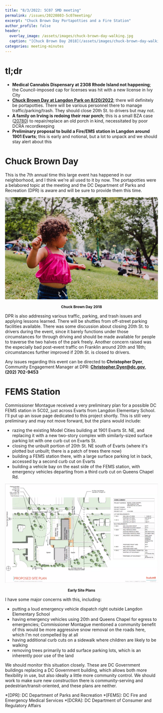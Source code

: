 ```yaml
---
title: "8/3/2022: 5C07 SMD meeting"
permalink: /issues/20220803-5c07meeting/
excerpt: "Chuck Brown Day Portapotties and a Fire Station"
author_profile: false
header:
  overlay_image: /assets/images/chuck-brown-day-walking.jpg
  caption: "[Chuck Brown Day 2018](/assets/images/chuck-brown-day-walking.jpg)"
categories: meeting-minutes
---
```

<style>
    p.caption {font-weight: bold; font-size: 12px; text-align: center}
</style>
# tl;dr
- **Medical Cannabis Dispensary at 2308 Rhode Island not happening**; the Council-imposed cap for licenses was hit with a new license in Ivy City
- **[Chuck Brown Day at Langdon Park on 8/20/2022](https://dpr.dc.gov/chuckbrownday)**; there will definitely be portapotties. There will be various personnel there to manage traffic/parking/trash. They should close 20th St. to drivers but may not.
- **A family on Irving is redoing their rear porch**; this is a small BZA case ([20780](https://app.dcoz.dc.gov/CaseReport/CaseReportPage.aspx?case_id=20780)) to repair/replace an old porch in kind, necessitated by poor DCRA recordkeeping
- **Preliminary proposal to build a Fire/EMS station in Langdon around 1901 Evarts**; this is early and notional, but a lot to unpack and we should stay alert about this

# Chuck Brown Day
This is the 7th annual time this large event has happened in our neighborhood, and I think we're all used to it by now. The portapotties were a belabored topic at the meeting and the DC Department of Parks and Recreation (DPR) is aware and will be sure to provide them this time.

[![Chuck Brown Day 2018](/assets/images/chuck-brown-day-dancing.jpg)](/assets/images/chuck-brown-day-dancing.jpg)
<p class="caption">Chuck Brown Day 2018</p>

DPR is also addressing various traffic, parking, and trash issues and applying lessons learned. There will be shuttles from off-street parking facilities available. There was some discussion about closing 20th St. to drivers during the event, since it barely functions under those circumstances for through driving and should be made available for people to traverse the two halves of the park freely. Another concern raised was the especially bad post-event traffic on Franklin around 20th and 18th; circumstances further improved if 20th St. is closed to drivers.

Any issues regarding this event can be directed to **Christopher Dyer**, Community Engagement Manager at DPR: **Christopher.Dyer@dc.gov**, **(202) 702-9453**

# FEMS Station
Commissioner Montague received a very preliminary plan for a possible DC FEMS station in 5C02, just across Evarts from Langdon Elementary School. I'll put up an issue page dedicated to this project shortly. This is still very preliminary and may not move forward, but the plans would include:
- razing the existing Model Cities building at 1901 Evarts St. NE, and replacing it with a new two-story complex with similarly-sized surface parking lot with one curb cut on Evarts St.
- closing the unbuilt portion of 20th St. NE south of Evarts (where it's plotted but unbuilt; there is a patch of trees there now)
- building a FEMS station there, with a large surface parking lot in back, accessed by a second curb cut on Evarts
- building a vehicle bay on the east side of the FEMS station, with emergency vehicles departing from a third curb cut on Queens Chapel Rd.

[![Langdon FEMS proposal](/assets/images/langdon-fems-20220803.png)](/assets/images/langdon-fems-20220803.png)
<p class="caption">Early Site Plans</p>

I have some major concerns with this, including:
- putting a loud emergency vehicle dispatch right outside Langdon Elementary School
- having emergency vehicles using 20th and Queens Chapel for egress to emergencies; Commissioner Montague mentioned a community benefit of this would be more aggressive snow removal on the roads here, which I'm not compelled by at all
- having additional curb cuts on a sidewalk where children are likely to be walking
- removing trees primarily to add surface parking lots, which is an inherently poor use of the land

We should monitor this situation closely. These are DC Government buildings replacing a DC Government building, which allows both more flexibility in use, but also ideally a little more community control. We should work to make sure new construction there is community-serving and pedestrian/transit-oriented, and these plans are neither.

*[DPR]: DC Department of Parks and Recreation
*[FEMS]: DC Fire and Emergency Medical Services
*[DCRA]: DC Department of Consumer and Regulatory Affairs